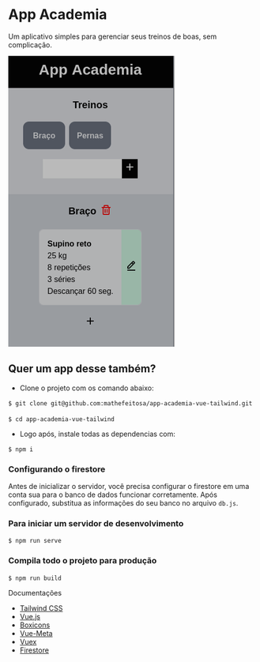 # App Academia
Um aplicativo simples para gerenciar seus treinos de boas, sem complicação.

<p>
    <img src="./src/assets/img/app-image.png">
</p>

## Quer um app desse também?

- Clone o projeto com os comando abaixo:
```
$ git clone git@github.com:mathefeitosa/app-academia-vue-tailwind.git

$ cd app-academia-vue-tailwind
```
- Logo após, instale todas as dependencias com:
```
$ npm i
```

### Configurando o firestore
Antes de inicializar o servidor, você precisa configurar o firestore em uma conta sua para o banco de dados funcionar corretamente.
Após configurado, substitua as informações do seu banco no arquivo `db.js`.


### Para iniciar um servidor de desenvolvimento
```
$ npm run serve
```

### Compila todo o projeto para produção
```
$ npm run build
```

Documentações

- [Tailwind CSS](https://tailwindcss.com/)
- [Vue.js](https://br.vuejs.org/)
- [Boxicons](https://boxicons.com/)
- [Vue-Meta](https://www.npmjs.com/package/vue-meta)
- [Vuex](https://vuex.vuejs.org/ptbr/)
- [Firestore](https://firebase.google.com/docs/)